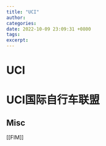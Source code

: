 ```yaml
---
title: "UCI"
author: 
categories: 
date: 2022-10-09 23:09:31 +0800
tags: 
excerpt: 
---
```







# UCI





# UCI国际自行车联盟


## Misc

[[FIM]]


